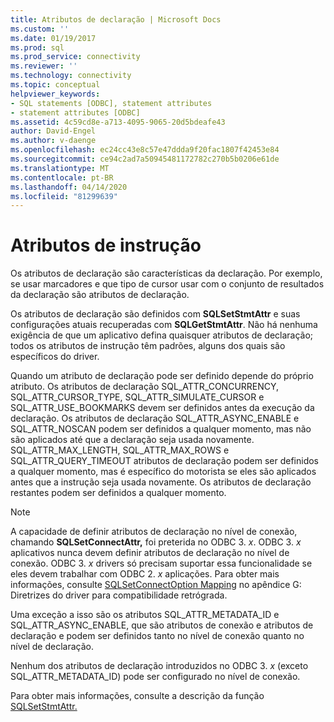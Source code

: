 ```yaml
---
title: Atributos de declaração | Microsoft Docs
ms.custom: ''
ms.date: 01/19/2017
ms.prod: sql
ms.prod_service: connectivity
ms.reviewer: ''
ms.technology: connectivity
ms.topic: conceptual
helpviewer_keywords:
- SQL statements [ODBC], statement attributes
- statement attributes [ODBC]
ms.assetid: 4c59cd8e-a713-4095-9065-20d5bdeafe43
author: David-Engel
ms.author: v-daenge
ms.openlocfilehash: ec24cc43e8c57e47ddda9f20fac1807f42453e84
ms.sourcegitcommit: ce94c2ad7a50945481172782c270b5b0206e61de
ms.translationtype: MT
ms.contentlocale: pt-BR
ms.lasthandoff: 04/14/2020
ms.locfileid: "81299639"
---
```

# <a name="statement-attributes"></a>Atributos de instrução
Os atributos de declaração são características da declaração. Por exemplo, se usar marcadores e que tipo de cursor usar com o conjunto de resultados da declaração são atributos de declaração.  
  
 Os atributos de declaração são definidos com **SQLSetStmtAttr** e suas configurações atuais recuperadas com **SQLGetStmtAttr**. Não há nenhuma exigência de que um aplicativo defina quaisquer atributos de declaração; todos os atributos de instrução têm padrões, alguns dos quais são específicos do driver.  
  
 Quando um atributo de declaração pode ser definido depende do próprio atributo. Os atributos de declaração SQL_ATTR_CONCURRENCY, SQL_ATTR_CURSOR_TYPE, SQL_ATTR_SIMULATE_CURSOR e SQL_ATTR_USE_BOOKMARKS devem ser definidos antes da execução da declaração. Os atributos de declaração SQL_ATTR_ASYNC_ENABLE e SQL_ATTR_NOSCAN podem ser definidos a qualquer momento, mas não são aplicados até que a declaração seja usada novamente. SQL_ATTR_MAX_LENGTH, SQL_ATTR_MAX_ROWS e SQL_ATTR_QUERY_TIMEOUT atributos de declaração podem ser definidos a qualquer momento, mas é específico do motorista se eles são aplicados antes que a instrução seja usada novamente. Os atributos de declaração restantes podem ser definidos a qualquer momento.  
  
> [!NOTE]  
>  A capacidade de definir atributos de declaração no nível de conexão, chamando **SQLSetConnectAttr,** foi preterida no ODBC 3. *x*. ODBC 3. *x* aplicativos nunca devem definir atributos de declaração no nível de conexão. ODBC 3. *x* drivers só precisam suportar essa funcionalidade se eles devem trabalhar com ODBC 2. *x* aplicações. Para obter mais informações, consulte [SQLSetConnectOption Mapping](../../../odbc/reference/appendixes/sqlsetconnectoption-mapping.md) no apêndice G: Diretrizes do driver para compatibilidade retrógrada.  
>   
>  Uma exceção a isso são os atributos SQL_ATTR_METADATA_ID e SQL_ATTR_ASYNC_ENABLE, que são atributos de conexão e atributos de declaração e podem ser definidos tanto no nível de conexão quanto no nível de declaração.  
>   
>  Nenhum dos atributos de declaração introduzidos no ODBC 3. *x* (exceto SQL_ATTR_METADATA_ID) pode ser configurado no nível de conexão.  
  
 Para obter mais informações, consulte a descrição da função [SQLSetStmtAttr.](../../../odbc/reference/syntax/sqlsetstmtattr-function.md)
